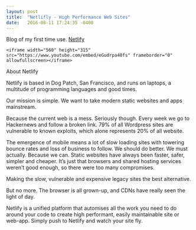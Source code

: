 ```yaml
---
layout: post
title:  "Netlifly - High Performance Web Sites"
date:   2016-08-11 17:24:35 -0400
---
```



Blog of my first time use. [Netlify](https://www.netlify.com/)


```
<iframe width="560" height="315" src="https://www.youtube.com/embed/eGudrpa40fs" frameborder="0" allowfullscreen></iframe>
```


About Netlify

Netlify is based in Dog Patch, San Francisco, and runs on laptops, a multitude of programming languages and good times.

Our mission is simple. We want to take modern static websites and apps mainstream.

Because the current web is a mess. Seriously though. Every week we go to Hackernews and follow a broken link. 79% of all Wordpress sites are vulnerable to known exploits, which alone represents 20% of all website.

The emergence of mobile means a lot of slow loading sites with towering bounce rates and loss of business to follow. We should do better. We must actually. Because we can. Static websites have always been faster, safer, simpler and cheaper. It’s just that browsers and shared hosting services weren’t good enough, so there were too many compromises.

Making the slow, vulnerable and expensive legacy sites the best alternative.

But no more. The browser is all grown-up, and CDNs have really seen the light of day.

Netlify is a unified platform that automises all the work you need to do around your code to create high performant, easily maintainable site or web-app. Simply push to Netlify and watch your site fly.
